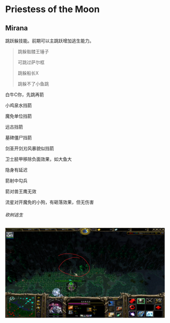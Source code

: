 # Priestess of the Moon

## Mirana

跳跃躲技能。前期可以主跳跃增加逃生能力。

> 跳躲骷髅王锤子 
>
> 可跳过萨尔框
>
> 跳躲船长X
>
> 
>
> 跳躲不了小鱼跳



白牛C你，先跳再箭

小鸡泉水挡箭

魔免单位挡箭

远古挡箭

墓碑僵尸挡箭

剑圣开剑刃风暴貌似挡箭

卫士胫甲移除负面效果，如大鱼大

隐身有延迟

箭射中勾兵

箭对兽王鹰无效

流星对开魔免的小狗，有砸落效果，但无伤害

###### 砍树逃生

<img src="./img/砍树.png" alt="砍树逃生" style="zoom: 50%;" align="left" />

